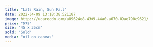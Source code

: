 ```yaml
---
title: "Late Rain, Sun Fall"
date: 2022-04-09 13:18:38.521187
image: https://ucarecdn.com/a89624e8-4309-44a0-a670-09ae790c9621/
price: "575"
size: "45 x 35cm"
sold: "Sold"
media: "oil on canvas"
---
```


